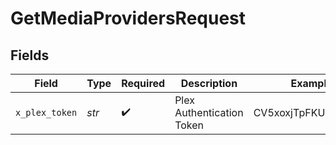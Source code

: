 # GetMediaProvidersRequest


## Fields

| Field                     | Type                      | Required                  | Description               | Example                   |
| ------------------------- | ------------------------- | ------------------------- | ------------------------- | ------------------------- |
| `x_plex_token`            | *str*                     | :heavy_check_mark:        | Plex Authentication Token | CV5xoxjTpFKUzBTShsaf      |